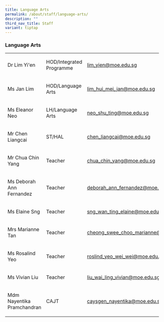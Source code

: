 ```yaml
---
title: Language Arts
permalink: /about/staff/language-arts/
description: ""
third_nav_title: Staff
variant: tiptap
---
```

<h3>Language Arts</h3><table><tbody><tr><td rowspan="1" colspan="1"><p>Dr Lim Yi'en</p></td><td rowspan="1" colspan="1"><p>HOD/Integrated Programme</p></td><td rowspan="1" colspan="1"><p><a href="mailto:lim_yien@moe.edu.sg" rel="noopener noreferrer nofollow" target="_blank">lim_yien@moe.edu.sg</a></p></td></tr><tr><td rowspan="1" colspan="1"><p>Ms Jan Lim</p></td><td rowspan="1" colspan="1"><p>HOD/Language Arts</p></td><td rowspan="1" colspan="1"><p><a href="mailto:lim_hui_mei_jan@moe.edu.sg" rel="noopener noreferrer nofollow" target="_blank">lim_hui_mei_jan@moe.edu.sg</a></p></td></tr><tr><td rowspan="1" colspan="1"><p>Ms Eleanor Neo</p></td><td rowspan="1" colspan="1"><p>LH/Language Arts</p></td><td rowspan="1" colspan="1"><p><a href="mailto:neo_shu_ting@moe.edu.sg" rel="noopener noreferrer nofollow" target="_blank">neo_shu_ting@moe.edu.sg</a></p></td></tr><tr><td rowspan="1" colspan="1"><p>Mr Chen Liangcai</p></td><td rowspan="1" colspan="1"><p>ST/HAL</p></td><td rowspan="1" colspan="1"><p><a href="mailto:chen_liangcai@moe.edu.sg" rel="noopener noreferrer nofollow" target="_blank">chen_liangcai@moe.edu.sg</a></p></td></tr><tr><td rowspan="1" colspan="1"><p>Mr Chua Chin Yang</p></td><td rowspan="1" colspan="1"><p>Teacher</p></td><td rowspan="1" colspan="1"><p><a href="mailto:chua_chin_yang@moe.edu.sg" rel="noopener noreferrer nofollow" target="_blank">chua_chin_yang@moe.edu.sg</a></p></td></tr><tr><td rowspan="1" colspan="1"><p>Ms Deborah Ann Fernandez</p></td><td rowspan="1" colspan="1"><p>Teacher</p></td><td rowspan="1" colspan="1"><p><a href="mailto:deborah_ann_fernandez@moe.edu.sg" rel="noopener noreferrer nofollow" target="_blank">deborah_ann_fernandez@moe.edu.sg</a></p></td></tr><tr><td rowspan="1" colspan="1"><p>Ms Elaine Sng</p></td><td rowspan="1" colspan="1"><p>Teacher</p></td><td rowspan="1" colspan="1"><p><a href="mailto:sng_wan_ting_elaine@moe.edu.sg" rel="noopener noreferrer nofollow" target="_blank">sng_wan_ting_elaine@moe.edu.sg</a></p></td></tr><tr><td rowspan="1" colspan="1"><p>Mrs Marianne Tan</p></td><td rowspan="1" colspan="1"><p>Teacher</p></td><td rowspan="1" colspan="1"><p><a href="mailto:cheong_swee_choo_marianne@moe.edu.sg" rel="noopener noreferrer nofollow" target="_blank">cheong_swee_choo_marianne@moe.edu.sg</a></p></td></tr><tr><td rowspan="1" colspan="1"><p>Ms Rosalind Yeo</p></td><td rowspan="1" colspan="1"><p>Teacher</p></td><td rowspan="1" colspan="1"><p><a href="mailto:roslind_yeo_wei_wei@moe.edu.sg" rel="noopener noreferrer nofollow" target="_blank">roslind_yeo_wei_wei@moe.edu.sg</a></p></td></tr><tr><td rowspan="1" colspan="1"><p>Ms Vivian Liu</p></td><td rowspan="1" colspan="1"><p>Teacher</p></td><td rowspan="1" colspan="1"><p><a href="mailto:liu_wai_ling_vivian@moe.edu.sg" rel="noopener noreferrer nofollow" target="_blank">liu_wai_ling_vivian@moe.edu.sg</a></p></td></tr><tr><td rowspan="1" colspan="1"><p>Mdm Nayentika Pramchandran</p></td><td rowspan="1" colspan="1"><p>CAJT</p></td><td rowspan="1" colspan="1"><p><a href="mailto:caysgen_nayentika@moe.edu.sg" rel="noopener noreferrer nofollow" target="_blank">caysgen_nayentika@moe.edu.sg</a></p></td></tr></tbody></table><p></p>